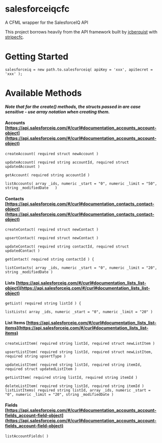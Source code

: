 # salesforceiqcfc
A CFML wrapper for the SalesforceIQ API

This project borrows heavily from the API framework built by [jcberquist](https://github.com/jcberquist) with [stripecfc](https://github.com/jcberquist/stripecfc).

# Getting Started

	salesforceiq = new path.to.salesforceiq( apiKey = 'xxx', apiSecret = 'xxx' );

# Available Methods

***Note that for the create() methods, the structs passed in are case sensitive - use array notation when creating them.***

#### Accounts [https://api.salesforceiq.com/#/curl#documentation_accounts_account-object](https://api.salesforceiq.com/#/curl#documentation_accounts_account-object)

	createAccount( required struct newAccount )
	
	updateAccount( required string accountId, required struct updatedAccount )
	
	getAccount( required string accountId )

	listAccounts( array _ids, numeric _start = "0", numeric _limit = "50", string _modifiedDate   )
	
#### Contacts [https://api.salesforceiq.com/#/curl#documentation_contacts_contact-object](https://api.salesforceiq.com/#/curl#documentation_contacts_contact-object)

	createContact( required struct newContact )
	
	upsertContact( required struct newContact )
  
	updateContact( required string contactId, required struct updatedContact )
	  
	getContact( required string contactId ) {

    listContacts( array _ids, numeric _start = "0", numeric _limit = "20", string _modifiedDate )

#### Lists [https://api.salesforceiq.com/#/curl#documentation_lists_list-object](https://api.salesforceiq.com/#/curl#documentation_lists_list-object)


	getList( required string listId ) {

	listLists( array _ids, numeric _start = "0", numeric _limit = "20" )
	
#### List Items [https://api.salesforceiq.com/#/curl#documentation_lists_list-items](https://api.salesforceiq.com/#/curl#documentation_lists_list-items)

	createListItem( required string listId, required struct newListItem )
	
	upsertListItem( required string listId, required struct newListItem, required string upsertType )
	
	updateListItem( required string listId, required string itemId, required struct updatedListItem )
		
	getListItem( required string listId, required string itemId )
	
	deleteListItem( required string listId, required string itemId )	
	listListItems( required string listId, array _ids, numeric _start = "0", numeric _limit = "20", string _modifiedDate )

#### Fields [https://api.salesforceiq.com/#/curl#documentation_accounts_account-fields_account-field-object](https://api.salesforceiq.com/#/curl#documentation_accounts_account-fields_account-field-object)

	listAccountFields( )